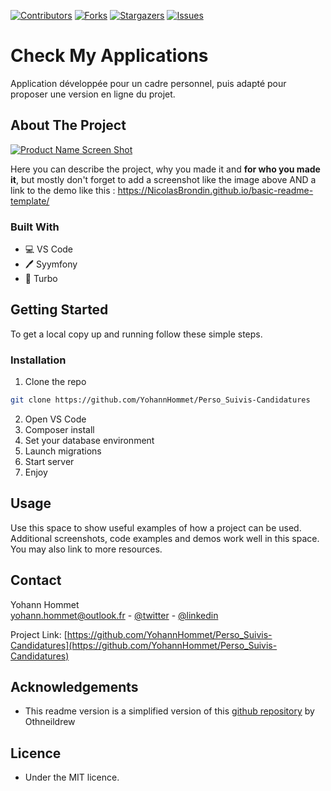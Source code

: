 <!-- PROJECT SHIELDS -->
<!--
*** This template uses markdown "reference style" links for readability.
*** Reference links are enclosed in brackets [ ] instead of parentheses ( ).
*** See the bottom of this document for the declaration of the reference variables
*** for contributors-url, forks-url, etc. This is an optional, concise syntax you may use.
*** https://www.markdownguide.org/basic-syntax/#reference-style-links
-->

[![Contributors][contributors-shield]][contributors-url] [![Forks][forks-shield]][forks-url] [![Stargazers][stars-shield]][stars-url] [![Issues][issues-shield]][issues-url]

# Check My Applications

Application développée pour un cadre personnel, puis adapté pour proposer une version en ligne du projet.

<!-- ABOUT THE PROJECT -->
## About The Project

[![Product Name Screen Shot][product-screenshot]](https://example.com)

Here you can describe the project, why you made it and **for who you made it**, but mostly don't forget to add a screenshot like the image above AND a link to the demo like this : https://NicolasBrondin.github.io/basic-readme-template/

### Built With

* 💻 VS Code
* 🖊️ Syymfony
* 🐙 Turbo

<!-- GETTING STARTED -->
## Getting Started

To get a local copy up and running follow these simple steps.

### Installation
 
1. Clone the repo
```sh
git clone https://github.com/YohannHommet/Perso_Suivis-Candidatures
```
2. Open VS Code
3. Composer install
3. Set your database environment
4. Launch migrations
5. Start server
6. Enjoy


<!-- USAGE EXAMPLES -->
## Usage

Use this space to show useful examples of how a project can be used. Additional screenshots, code examples and demos work well in this space. You may also link to more resources.



<!-- CONTACT -->
## Contact

Yohann Hommet  
yohann.hommet@outlook.fr - [@twitter](https://twitter.com/YoH_DevBack) - [@linkedin](https://www.linkedin.com/in/yohann-hommet/)

Project Link: [https://github.com/YohannHommet/Perso_Suivis-Candidatures](https://github.com/YohannHommet/Perso_Suivis-Candidatures)



<!-- ACKNOWLEDGEMENTS -->
## Acknowledgements

* This readme version is a simplified version of this [github repository](https://github.com/othneildrew/Best-README-Template) by Othneildrew


## Licence

* Under the MIT licence.


<!-- MARKDOWN LINKS & IMAGES -->
<!-- https://www.markdownguide.org/basic-syntax/#reference-style-links -->
[contributors-shield]: https://img.shields.io/github/contributors/YohannHommet/Perso_Suivis-Candidatures?style=flat-square
[contributors-url]: https://github.com/YohannHommet/basic-readme-template/graphs/contributors
[forks-shield]: https://img.shields.io/github/forks/YohannHommet/Perso_Suivis-Candidatures?style=flat-square
[forks-url]: https://github.com/YohannHommet/Perso_Suivis-Candidatures/network/members
[stars-shield]: https://img.shields.io/github/stars/YohannHommet/Perso_Suivis-Candidatures?style=flat-square
[stars-url]: https://github.com/YohannHommet/basic-readme-template/stargazers
[issues-shield]: https://img.shields.io/github/issues/YohannHommet/Perso_Suivis-Candidatures?style=flat-square
[issues-url]: https://github.com/YohannHommet/Perso_Suivis-Candidatures/issues
[license-shield]: https://img.shields.io/github/license/YohannHommet/Perso_Suivis-Candidatures?style=flat-square
[license-url]: https://github.com/YohannHommet/Perso_Suivis-Candidatures/blob/master/LICENSE.txt
[linkedin-shield]: https://img.shields.io/badge/-LinkedIn-black.svg?style=flat-square&logo=linkedin&colorB=555
[linkedin-url]: https://linkedin.com/in/othneildrew
[product-screenshot]: docs/cover.jpg
